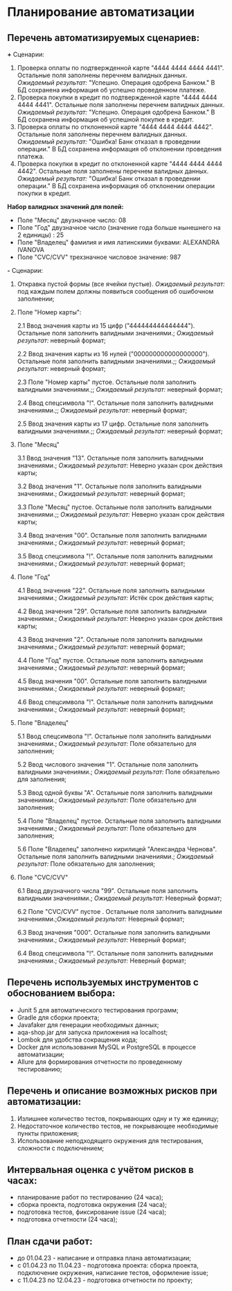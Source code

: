 # **Планирование автоматизации**
## **Перечень автоматизируемых сценариев:**

**+** Сценарии:
1. Проверка оплаты по подтвержденной карте "4444 4444 4444 4441". Остальные поля заполнены перечнем валидных данных.
*Ожидаемый результат:* "Успешно. Операция одобрена Банком." В БД сохранена информация об успешно проведенном платеже.
2. Проверка покупки в кредит по подтвержденной карте "4444 4444 4444 4441". Остальные поля заполнены перечнем валидных данных.
*Ожидаемый результат:* "Успешно. Операция одобрена Банком." В БД сохранена информация об успешной покупке в кредит.
3. Проверка оплаты по отклоненной карте "4444 4444 4444 4442". Остальные поля заполнены перечнем валидных данных.
*Ожидаемый результат:* "Ошибка! Банк отказал в проведении операции." В БД сохранена информация об отклонении проведения платежа.
4. Проверка покупки в кредит по отклоненной карте "4444 4444 4444 4442". Остальные поля заполнены перечнем валидных данных.
*Ожидаемый результат:* "Ошибка! Банк отказал в проведении операции." В БД сохранена информация об отклонении операции покупки в кредит.

**Набор валидных значений для полей:**
 - Поле "Месяц" двузначное число: 08 
 - Поле "Год" двузначное число (значение года больше нынешнего на 2 единицы) : 25
 - Поле "Владелец" фамилия и имя латинскими буквами: ALEXANDRA IVANOVA
 - Поле "CVC/CVV" трехзначное числовое значение: 987

**-** Сценарии:
1. Откравка пустой формы (все ячейки пустые). *Ожидаемый результат:* под каждым полем должны появиться сообщения об ошибочном заполнении;

2. Поле "Номер карты":

   2.1 Ввод значения карты из 15 цифр ("444444444444444"). Остальные поля заполнить валидными значениями.; *Ожидаемый результат:* неверный формат; 
   
   2.2 Ввод значения карты из 16 нулей ("000000000000000000"). Остальные поля заполнить валидными значениями.;; *Ожидаемый результат:* неверный формат;
   
   2.3 Поле "Номер карты" пустое. Остальные поля заполнить валидными значениями.;; *Ожидаемый результат:* неверный формат;
   
   2.4 Ввод спецсимвола "!". Остальные поля заполнить валидными значениями.;; *Ожидаемый результат:* неверный формат;

   2.5 Ввод значения карты из 17 цифр. Остальные поля заполнить валидными значениями.;; *Ожидаемый результат:* неверный формат;

3. Поле "Месяц"

   3.1 Ввод значения "13". Остальные поля заполнить валидными значениями.; *Ожидаемый результат:* Неверно указан срок действия карты;
   
   3.2 Ввод значения "1". Остальные поля заполнить валидными значениями.; *Ожидаемый результат:* неверный формат;
   
   3.3 Поле "Месяц" пустое. Остальные поля заполнить валидными значениями.;; *Ожидаемый результат:* Неверно указан срок действия карты;

   3.4 Ввод значения "00". Остальные поля заполнить валидными значениями.; *Ожидаемый результат:* неверный формат;
   
   3.5 Ввод спецсимвола "!". Остальные поля заполнить валидными значениями.; *Ожидаемый результат:* неверный формат;

4. Поле "Год"
   
   4.1 Ввод значения "22". Остальные поля заполнить валидными значениями.; *Ожидаемый результат:* Истёк срок действия карты;

   4.2 Ввод значения "29". Остальные поля заполнить валидными значениями.; *Ожидаемый результат:* Неверно указан срок действия карты;
   
   4.3 Ввод значения "2". Остальные поля заполнить валидными значениями.; *Ожидаемый результат:* неверный формат;
   
   4.4 Поле "Год" пустое. Остальные поля заполнить валидными значениями.; *Ожидаемый результат:* неверный формат;
   
   4.5 Ввод значения "00". Остальные поля заполнить валидными значениями.; *Ожидаемый результат:* неверный формат;
   
   4.6 Ввод спецсимвола "!". Остальные поля заполнить валидными значениями.; *Ожидаемый результат:* неверный формат;

5. Поле "Владелец"

   5.1 Ввод спецсимвола "!". Остальные поля заполнить валидными значениями.; *Ожидаемый результат:* Поле обязательно для заполнения;
   
   5.2 Ввод числового значения "1". Остальные поля заполнить валидными значениями.; *Ожидаемый результат:* Поле обязательно для заполнения;
   
   5.3 Ввод одной буквы "А". Остальные поля заполнить валидными значениями.; *Ожидаемый результат:* Поле обязательно для заполнения;
   
   5.4 Поле "Владелец" пустое. Остальные поля заполнить валидными значениями.; *Ожидаемый результат:* Поле обязательно для заполнения;
   
   5.6 Поле "Владелец" заполнено кирилицей "Александра Чернова". Остальные поля заполнить валидными значениями.; *Ожидаемый результат:* Поле обязательно для заполнения;
 
6. Поле "CVC/CVV"

   6.1 Ввод двузначного числа "99". Остальные поля заполнить валидными значениями.; *Ожидаемый результат:* Неверный формат;
   
   6.2 Поле "CVC/CVV" пустое . Остальные поля заполнить валидными значениями.;*Ожидаемый результат:* Неверный формат;
   
   6.3 Ввод значения "000". Остальные поля заполнить валидными значениями.; *Ожидаемый результат:* Неверный формат;
   
   6.4 Ввод спецсимвола "!". Остальные поля заполнить валидными значениями.; *Ожидаемый результат:* Неверный формат;


## **Перечень используемых инструментов с обоснованием выбора:**
* Junit 5 для автоматического тестирования программ;
* Gradle для сборки проекта;
* Javafaker для генерации необходимых данных;
* aqa-shop.jar для запуска приложения на localhost;
* Lombok для удобства сокращения кода;
* Docker для использования MySQL и PostgreSQL в процессе автоматизации;
* Allure для формирования отчетности по проведенному тестированию;


## **Перечень и описание возможных рисков при автоматизации:**
1. Излишнее количество тестов, покрывающих одну и ту же единицу;
2. Недостаточное количество тестов, не покрывающее необходимые пункты приложения;
3. Использование неподходящего окружения для тестирования, сложности с подключением;

## **Интервальная оценка с учётом рисков в часах:**
- планирование работ по тестированию (24 часа);
- сборка проекта, подготовка окружения (24 часа);
- подготовка тестов, фиксирование issue (24 часа);
- подготовка отчетности (24 часа); 

## **План сдачи работ:**
- до 01.04.23 - написание и отправка плана автоматизации;
- с 01.04.23 по 11.04.23 - подготовка проекта: сборка проекта, подключение окружения, написание тестов, оформление issue;
- с 11.04.23 по 12.04.23 - подготовка отчетности по проекту;